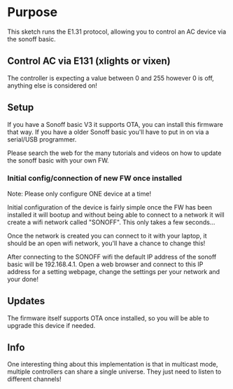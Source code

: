 # Purpose

This sketch runs the E1.31 protocol, allowing you to control an AC device via the sonoff basic.

## Control AC via E131 (xlights or vixen)

The controller is expecting a value between 0 and 255 however 0 is off, anything else is considered on!

## Setup

If you have a Sonoff basic V3 it supports OTA, you can install this firmware that way.  If you have a older Sonoff basic you'll have to put in on via a serial/USB programmer.

Please search the web for the many tutorials and videos on how to update the sonoff basic with your own FW.

### Initial config/connection of new FW once installed

Note:  Please only configure ONE device at a time!

Initial configuration of the device is fairly simple once the FW has been installed it will bootup and without being able to connect to a network it will create a wifi network called "SONOFF".  This only takes a few seconds...

Once the network is created you can connect to it with your laptop, it should be an open wifi network, you'll have a chance to change this!

After connecting to the SONOFF wifi the default IP address of the sonoff basic will be 192.168.4.1.  Open a web browser and connect to this IP address for a setting webpage, change the settings per your network and your done!

## Updates

The firmware itself supports OTA once installed, so you will be able to upgrade this device if needed.

## Info

One interesting thing about this implementation is that in multicast mode, multiple controllers can share a single universe.  They just need to listen to different channels!